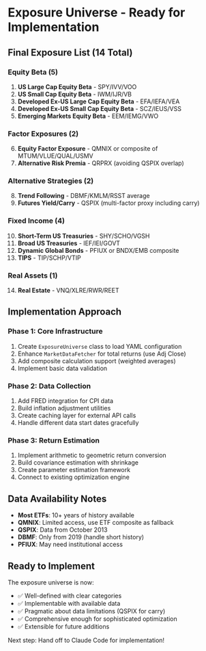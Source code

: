 # Exposure Universe - Ready for Implementation

## Final Exposure List (14 Total)

### Equity Beta (5)
1. **US Large Cap Equity Beta** - SPY/IVV/VOO
2. **US Small Cap Equity Beta** - IWM/IJR/VB
3. **Developed Ex-US Large Cap Equity Beta** - EFA/IEFA/VEA
4. **Developed Ex-US Small Cap Equity Beta** - SCZ/IEUS/VSS
5. **Emerging Markets Equity Beta** - EEM/IEMG/VWO

### Factor Exposures (2)
6. **Equity Factor Exposure** - QMNIX or composite of MTUM/VLUE/QUAL/USMV
7. **Alternative Risk Premia** - QRPRX (avoiding QSPIX overlap)

### Alternative Strategies (2)
8. **Trend Following** - DBMF/KMLM/RSST average
9. **Futures Yield/Carry** - QSPIX (multi-factor proxy including carry)

### Fixed Income (4)
10. **Short-Term US Treasuries** - SHY/SCHO/VGSH
11. **Broad US Treasuries** - IEF/IEI/GOVT
12. **Dynamic Global Bonds** - PFIUX or BNDX/EMB composite
13. **TIPS** - TIP/SCHP/VTIP

### Real Assets (1)
14. **Real Estate** - VNQ/XLRE/RWR/REET

## Implementation Approach

### Phase 1: Core Infrastructure
1. Create `ExposureUniverse` class to load YAML configuration
2. Enhance `MarketDataFetcher` for total returns (use Adj Close)
3. Add composite calculation support (weighted averages)
4. Implement basic data validation

### Phase 2: Data Collection
1. Add FRED integration for CPI data
2. Build inflation adjustment utilities
3. Create caching layer for external API calls
4. Handle different data start dates gracefully

### Phase 3: Return Estimation
1. Implement arithmetic to geometric return conversion
2. Build covariance estimation with shrinkage
3. Create parameter estimation framework
4. Connect to existing optimization engine

## Data Availability Notes

- **Most ETFs**: 10+ years of history available
- **QMNIX**: Limited access, use ETF composite as fallback
- **QSPIX**: Data from October 2013
- **DBMF**: Only from 2019 (handle short history)
- **PFIUX**: May need institutional access

## Ready to Implement

The exposure universe is now:
- ✅ Well-defined with clear categories
- ✅ Implementable with available data
- ✅ Pragmatic about data limitations (QSPIX for carry)
- ✅ Comprehensive enough for sophisticated optimization
- ✅ Extensible for future additions

Next step: Hand off to Claude Code for implementation!
